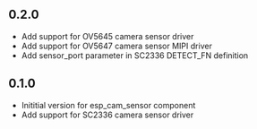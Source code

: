 ## 0.2.0

- Add support for OV5645 camera sensor driver
- Add support for OV5647 camera sensor MIPI driver
- Add sensor_port parameter in SC2336 DETECT_FN definition

## 0.1.0

- Inititial version for esp_cam_sensor component
- Add support for SC2336 camera sensor driver
